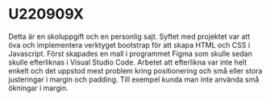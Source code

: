 # U220909X
Detta är en skoluppgift och en personlig sajt. 
Syftet med projektet var att öva och implementera verktyget bootstrap för att skapa HTML och CSS i Javascript.
Först skapades en mall i programmet Figma som skulle sedan skulle efterliknas i Visual Studio Code. 
Arbetet att efterlikna var inte helt enkelt och det uppstod mest problem kring positionering och små eller stora justeringar i margin och padding.
Till exempel kunda man inte använda små ökningar i margin.
